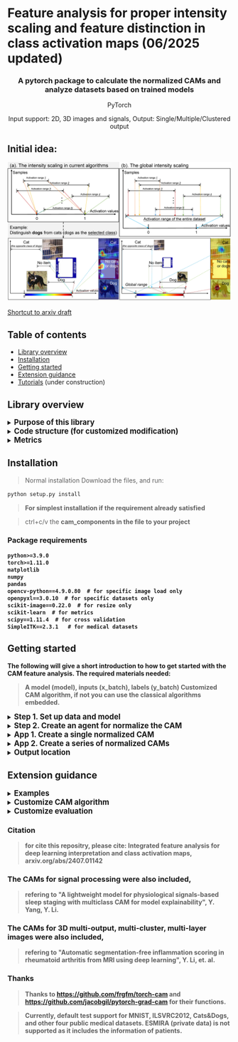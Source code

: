 # Feature analysis for proper intensity scaling and feature distinction in class activation maps (06/2025 updated)
</p>
<!--<h1 align="center"><b>Quantus</b></h1>-->
<h3 align="center"><b>A pytorch package to calculate the normalized CAMs and analyze datasets based on trained models</b></h3>
<p align="center">
  PyTorch
<p align="center">
  Input support: 2D, 3D images and signals, Output: Single/Multiple/Clustered output


## Initial idea:
<p align="center">
  <img width="650" src="https://github.com/YanliLi27/IFA/blob/main/example.jpg" alt="ExampleIFA">
</p>

[Shortcut to arxiv draft](https://arxiv.org/abs/2407.01142)


## Table of contents
* [Library overview](#library-overview)
* [Installation](#installation)
* [Getting started](#getting-started)
* [Extension guidance](#extension)
* [Tutorials](#tutorials) (under construction)


## Library overview
<details>
<summary><b><big>Purpose of this library</big></b></summary>
The purpose of this library is to provide a method that normalizes saliency maps generated by current CAM algorithms, and conducts population-level analysis of the activated features in the models.
</details>


<details>
<summary><b><big>Code structure (for customized modification)</big></b></summary>
The code structure of this library includes:
  
  > Core functions:

  <details>
  <summary><b><big>cam_components</big></b></summary>
    <p>The folder <code>cam_components</code> contains the core functionality of this method with the following structure:</p>
    <ul>
      <li>camagent.py: the agent to coordinate other components.</li>
      <li>core: gradient calculation <code>activations_and_gradients.py</code>, feature selection <code>feature_selection.py</code>, shared core CAM framework <code>sharedcam.py</code>, rescaler  <code>rescale.py</code>.</li>
      <li>agent: calculate the importance matrix factors <code>target_cam_calculation.py</code>, load and save importance matrix <code>im_func.py</code></li>
      <li>image: the function that normalize saliency maps <code>image_artist.py</code></li>
      <li>methods: a library of different CAM algorithms </li>
      <li>metric: a series of metrics used for evaluation </li>
      <li>preparation: dataset scan to calculate upper and lower limit <code>analyzer_util</code>, model output channel calculation <code>model_out_reader.py</code>, model weights randomization <code>model_random.py</code>, save name <code>name_finder.py</code></li>
      <li>utils: reshape the transformers' output to original image shape </li>
    </ul>
  </details>
  
  > Model and data for predefined examples:
  <details>
  <summary><b><big>predefined</big></b></summary>
    The folder contains the codes used for normalizing the eight datasets (MNIST, ILSVRC2012, Cats&Dogs, RSNA, LUNA, ESMIRA, ultrasound, SIIM)
  </details>
  
  > Runner for predefined examples:
  <details>
  <summary><b><big>runner</big></b></summary>
    The folder contains the runner used for normalizing the eight datasets (MNIST, ILSVRC2012, Cats&Dogs, RSNA, LUNA, ESMIRA, ultrasound, SIIM)
  </details>
  
  > Other utils:
  <details>
  <summary><b><big>otherutils/visual_components</big></b></summary>
  the folder contains the code used for random feature selection and other experiment utils.
  </details>

</details>



<details>
<summary><b><big>Metrics</big></b></summary>
Four metrics are included in this library:
<ul>
  <li>> Average increase and drop (decrease).</li>
  <li>> Insertion and deletion.</li>
  <li>> Correlation coefficients with model's outputs.</li>
  <li>> Perturbation (on the features) for feature-wise saliency.</li>
</ul>
</details>


## Installation
> Normal installation
Download the files, and run:
```bash
python setup.py install
```
> **For simplest installation if the requirement already satisfied**

> ctrl+c/v the <b>cam_components<b> in the file to your project


### Package requirements
```
python>=3.9.0
torch>=1.11.0
matplotlib
numpy
pandas
opencv-python==4.9.0.80  # for specific image load only
openpyxl==3.0.10  # for specific datasets only
scikit-image==0.22.0  # for resize only
scikit-learn  # for metrics
scipy==1.11.4  # for cross validation
SimpleITK==2.3.1   # for medical datasets
```

## Getting started
The following will give a short introduction to how to get started with the CAM feature analysis. The required materials needed:
> A model (model), inputs (x_batch), labels (y_batch)
> Customized CAM algorithm, if not you can use the classical algorithms embedded.

<details>
<summary><b><big>Step 1. Set up data and model</big></b></summary>
The first step is to have the data and model for calculating the normalized saliency maps, here we take MNIST classification task as an examples. (these predefined lines of code are simplified and adopted from ./runner/predefined_runner.py for easy use.)

```python
import torch
import torchvision
from torchvision import transforms
from cam_components.camagent import CAMAgent
  
# Enable GPU.
device = torch.device("cuda:0" if torch.cuda.is_available() else "cpu")

# Load a pre-trained model.
from predefined.natural_components.models.scratch_model import scratch_mnist
model = scratch_mnist(in_channel=in_channel, num_classes=num_classes)
# load example weights
if device.type == "cpu":
    model.load_state_dict(torch.load("weights/mnist_example.model", map_location=torch.device('cpu')))
else: 
    model.load_state_dict(torch.load("weights/mnist_example.model"))
target_layer:list = [model.conv3]

# Load datasets and make loaders.
dataset = torchvision.datasets.MNIST(root='./sample_data', download=True, transform=transforms.Compose([transforms.ToTensor()]))

# Load a batch of inputs and outputs to use for XAI evaluation.
x_batch, y_batch = iter(torch.utils.data.DataLoader(dataset, batch_size=24)).next()
x_batch, y_batch = x_batch.cpu().numpy(), y_batch.cpu().numpy()
```
</details>

<details>
<summary><b><big>Step 2. Create an agent for normalize the CAM</big></b></summary>

The second step is to create an agent to analyze the CAMs across the dataset and normalize the then generated CAMs.
> For output, you need a name of your task `your_task`.

```python
your_task:str = 'Example'  # name of the task 
agent = CAMAgent(model,   # your model
                 target_layer,  # the layer/layers for obtaining heatmaps
                 dataset,  # Dataset, not Dataloader
                 # The following attributes are typically default
                 groups=1,  # if group conv in your model
                 ram=False,  # for regression tasks, regression activation mapping
                 cam_method='fullcam',  # ['gradcam', , 'fullcam', 'gradcampp', 'xgradcam', ... ]
                 name_str=f'{your_task}',  # output name: './output/*namestr*/im'
                 batch_size=batch_size,  # for acceleration
                 select_category=select_category,  # default to be 0, the target category in your task
                 rescale='norm',  # ['norm', 'tanh']  different method for calibration and rescaling
                 remove_minus_flag=False,  # If only keep the values above 0 in orginal weighted heatmaps
                 scale_ratio=1,  # for better visualization
                 feature_selection='all',  # ['reverse_diff_top', 'max', 'top', 'diff_top', 'freq', 'index', 'all'] feature distinction
                 feature_selection_ratio=1.0,  # The ratio of selected features/all features
                 cam_type='2D')  # Output dimension.

```
</details>


<details>
<summary><b><big>App 1. Create a single normalized CAM</big></b></summary>
To create a single normalized CAM first extend it to shape of 2D [batch, 1, L, W] / 3D [batch, 1, H, L, W].

```python
x_batch, y_batch = iter(test_loader).next()
x_batch, y_batch = x_batch.cpu().numpy(), y_batch.cpu().numpy()
x_indiv, y_indiv = x_batch[0], y_batch[0]  # just example
x_indiv = torch.from_numpy(x_indiv[np.newaxis, :])  # .to(device) if model on device

indiv_cam = Agent.indiv_return(x_indiv, select_category)
# indiv_cam: shape of 2D [batch, 1(Group Conv), 1(category in list), L, W] / 3D [batch, 1(Group Conv), 1(category in list), H, L, W]
```
</details>



<details>
<summary><b><big>App 2. Create a series of normalized CAMs</big></b></summary>
To create a normalized CAM first extend it to shape of 2D [batch, 1, L, W] / 3D [batch, 1, H, L, W].

```python
Agent.creator_main(dataset,   # your dataset, optional - None = use dataset while initialization
                   [categories],    # select the categories
                   eval_act='corr',  # metrics calculation
                   # type of evaluation: 'corr':correlation, 'basic':mask-based evaluation, more see the paper
                   cam_save=True,  # If save the heatmaps in 'output/*namestr*/cam'
                   cluster=None,   # If merge the results of multiple outputs
                   use_origin=False,   # If overlay the original images and the heatmaps
                   max_iter=None)   # early stop steps
```
</details>

<details>
<summary><b><big>Output location</big></b></summary>

For the output, you can create a dir named output for collection, the default is `./output/*namestr*/im&cam&figs`.
> Importance matrices for features: `./output/*namestr*/im`
> Saved heatmaps: `./output/*namestr*/cam`
> Metrics of evalution: `./output/*namestr*/figs`
</details>


## Extension guidance

<details>
<summary><b><big>Examples</big></b></summary>

main.py provides some examples of runners, with some predefined tasks and datasets that were presented in the manuscript.
> Find them in the ./runner.
> In `main.py`, examples were given for generating CAMs of MNIST, ILSVRC2012, Cats&Dogs and other four medical image tasks with the default paths.
</details>


<details>
<summary><b><big>Customize CAM algorithm</big></b></summary>

> Add more CAM methods, please see the `./cam_components/methods/*cam.py`

</details>

<details>
<summary><b><big>Customize evaluation</big></b></summary>

> Change the functions for importance matrices and evaluation, see `./cam_components/metric/*.py`

</details>


### Citation
> for cite this repositry, please cite: Integrated feature analysis for deep learning interpretation and class activation maps, arxiv.org/abs/2407.01142

### The CAMs for signal processing were also included, 
> refering to "A lightweight model for physiological signals-based sleep staging with multiclass CAM for model explainability", Y. Yang, Y. Li.

### The CAMs for 3D multi-output, multi-cluster, multi-layer images were also included,
> refering to "Automatic segmentation-free inflammation scoring in rheumatoid arthritis from MRI using deep learning", Y. Li, et. al.

### Thanks
> Thanks to https://github.com/frgfm/torch-cam and https://github.com/jacobgil/pytorch-grad-cam for their functions.

> Currently, default test support for MNIST, ILSVRC2012, Cats&Dogs, and other four public medical datasets. ESMIRA (private data) is not supported as it includes the information of patients.

